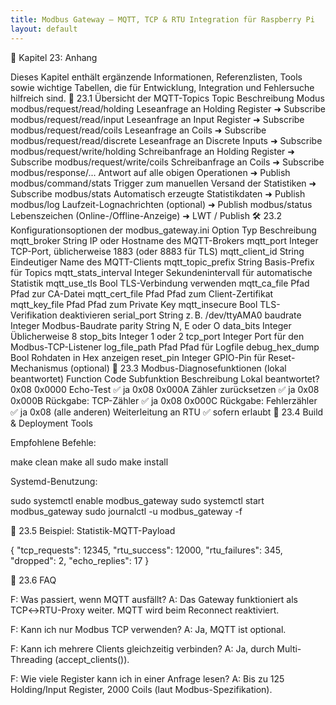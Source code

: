 ```yaml
---
title: Modbus Gateway – MQTT, TCP & RTU Integration für Raspberry Pi
layout: default
---
```


📎 Kapitel 23: Anhang

Dieses Kapitel enthält ergänzende Informationen, Referenzlisten, Tools sowie wichtige Tabellen, die für Entwicklung, Integration und Fehlersuche hilfreich sind.
🧾 23.1 Übersicht der MQTT-Topics
Topic	Beschreibung	Modus
modbus/request/read/holding	Leseanfrage an Holding Register	➜ Subscribe
modbus/request/read/input	Leseanfrage an Input Register	➜ Subscribe
modbus/request/read/coils	Leseanfrage an Coils	➜ Subscribe
modbus/request/read/discrete	Leseanfrage an Discrete Inputs	➜ Subscribe
modbus/request/write/holding	Schreibanfrage an Holding Register	➜ Subscribe
modbus/request/write/coils	Schreibanfrage an Coils	➜ Subscribe
modbus/response/...	Antwort auf alle obigen Operationen	➜ Publish
modbus/command/stats	Trigger zum manuellen Versand der Statistiken	➜ Subscribe
modbus/stats	Automatisch erzeugte Statistikdaten	➜ Publish
modbus/log	Laufzeit-Lognachrichten (optional)	➜ Publish
modbus/status	Lebenszeichen (Online-/Offline-Anzeige)	➜ LWT / Publish
🛠️ 23.2 Konfigurationsoptionen der modbus_gateway.ini
Option	Typ	Beschreibung
mqtt_broker	String	IP oder Hostname des MQTT-Brokers
mqtt_port	Integer	TCP-Port, üblicherweise 1883 (oder 8883 für TLS)
mqtt_client_id	String	Eindeutiger Name des MQTT-Clients
mqtt_topic_prefix	String	Basis-Prefix für Topics
mqtt_stats_interval	Integer	Sekundenintervall für automatische Statistik
mqtt_use_tls	Bool	TLS-Verbindung verwenden
mqtt_ca_file	Pfad	Pfad zur CA-Datei
mqtt_cert_file	Pfad	Pfad zum Client-Zertifikat
mqtt_key_file	Pfad	Pfad zum Private Key
mqtt_insecure	Bool	TLS-Verifikation deaktivieren
serial_port	String	z. B. /dev/ttyAMA0
baudrate	Integer	Modbus-Baudrate
parity	String	N, E oder O
data_bits	Integer	Üblicherweise 8
stop_bits	Integer	1 oder 2
tcp_port	Integer	Port für den Modbus-TCP-Listener
log_file_path	Pfad	Pfad für Logfile
debug_hex_dump	Bool	Rohdaten in Hex anzeigen
reset_pin	Integer	GPIO-Pin für Reset-Mechanismus (optional)
🧪 23.3 Modbus-Diagnosefunktionen (lokal beantwortet)
Function Code	Subfunktion	Beschreibung	Lokal beantwortet?
0x08	0x0000	Echo-Test	✅ ja
0x08	0x000A	Zähler zurücksetzen	✅ ja
0x08	0x000B	Rückgabe: TCP-Zähler	✅ ja
0x08	0x000C	Rückgabe: Fehlerzähler	✅ ja
0x08	(alle anderen)	Weiterleitung an RTU	✅ sofern erlaubt
📜 23.4 Build & Deployment Tools

Empfohlene Befehle:

make clean
make all
sudo make install

Systemd-Benutzung:

sudo systemctl enable modbus_gateway
sudo systemctl start modbus_gateway
sudo journalctl -u modbus_gateway -f

🧮 23.5 Beispiel: Statistik-MQTT-Payload

{
  "tcp_requests": 12345,
  "rtu_success": 12000,
  "rtu_failures": 345,
  "dropped": 2,
  "echo_replies": 17
}

🧠 23.6 FAQ

F: Was passiert, wenn MQTT ausfällt?
A: Das Gateway funktioniert als TCP↔RTU-Proxy weiter. MQTT wird beim Reconnect reaktiviert.

F: Kann ich nur Modbus TCP verwenden?
A: Ja, MQTT ist optional.

F: Kann ich mehrere Clients gleichzeitig verbinden?
A: Ja, durch Multi-Threading (accept_clients()).

F: Wie viele Register kann ich in einer Anfrage lesen?
A: Bis zu 125 Holding/Input Register, 2000 Coils (laut Modbus-Spezifikation).


